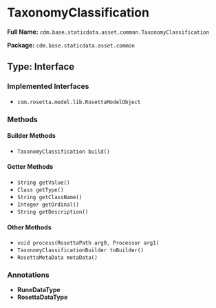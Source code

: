 # TaxonomyClassification

**Full Name:** `cdm.base.staticdata.asset.common.TaxonomyClassification`

**Package:** `cdm.base.staticdata.asset.common`

## Type: Interface

### Implemented Interfaces

- `com.rosetta.model.lib.RosettaModelObject`

### Methods

#### Builder Methods

- `TaxonomyClassification build()`

#### Getter Methods

- `String getValue()`
- `Class getType()`
- `String getClassName()`
- `Integer getOrdinal()`
- `String getDescription()`

#### Other Methods

- `void process(RosettaPath arg0, Processor arg1)`
- `TaxonomyClassificationBuilder toBuilder()`
- `RosettaMetaData metaData()`

### Annotations

- **RuneDataType**
- **RosettaDataType**

